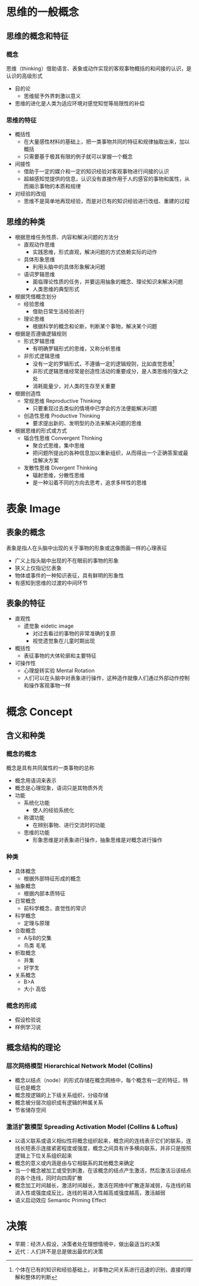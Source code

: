 # 思维的一般概念

## 思维的概念和特征

### 概念

思维（thinking）借助语言、表象或动作实现的客观事物概括的和间接的认识，是认识的高级形式

- 目的论
	- 思维赋予外界刺激以意义
- 思维的进化是人类为适应环境对感觉知觉等局限性的补偿

### 思维的特征

- 概括性
	- 在大量感性材料的基础上，把一类事物共同的特征和规律抽取出来，加以概括
	- 只需要基于极其有限的例子就可以掌握一个概念
- 间接性
	- 借助于一定的媒介和一定的知识经验对客观事物进行间接的认识
	- 超越感知觉提供的信息，认识没有直接作用于人的感官的事物和属性，从而揭示事物的本质和规律
- 对经验的改组
	- 思维不是简单地再现经验，而是对已有的知识经验进行改组、重建的过程

## 思维的种类

- 根据思维任务性质、内容和解决问题的方法分
	- 直观动作思维
		- 实践思维，形式直观，解决问题的方式依赖实际的动作
	- 具体形象思维
		- 利用头脑中的具体形象解决问题
	- 语词罗辑思维
		- 面临理论性质的任务，并要运用抽象的概念、理论知识来解决问题
		- 人类思维的典型形式
- 根据凭借概念划分
	- 经验思维
		- 借助日常生活经验进行
	- 理论思维
		- 根据科学的概念和论断，判断某个事物，解决某个问题
- 根据是否遵循逻辑规则
	- 形式罗辑思维
		- 有明确罗辑形式的思维，又称分析思维
	- 非形式逻辑思维
		- 没有一定的罗辑形式，不遵循一定的逻辑规则，比如直觉思维[^1]
		- 非形式逻辑思维经常是创造性活动的重要成分，是人类思维的强大之处
		- 消耗能量少，对人类的生存至关重要
- 根据创造性
	- 常规思维 Reproductive Thinking
		- 只要重现过去类似的情境中已学会的方法便能解决问题
	- 创造性思维 Productive Thinking
		- 要求提出新的、发明型的办法来解决问题的思维
- 根据思维的形式或方式
	- 辐合性思维 Convergent Thinking
		- 聚合式思维，集中思维
		- 把问题所提出的各种信息加以重新组织，从而得出一个正确答案或最佳解决方案
	- 发散性思维 Divergent Thinking
		- 辐射思维，分散性思维
		- 是一种沿着不同的方向去思考，追求多样性的思维

# 表象 Image

## 表象的概念

表象是指人在头脑中出现的关于事物的形象或这像图画一样的心理表征

- 广义上指头脑中出现的不在眼前的事物的形象
- 狭义上仅指记忆表象
- 物体或事件的一种知识表征，具有鲜明的形象性
- 有感知到思维的过渡的中间环节

## 表象的特征

- 直观性
	- 遗觉象 eidetic image 
		- 对过去看过的事物的非常准确的复原
		- 视觉遗觉象在儿童时期出现
- 概括性
	- 表征事物的大体轮廓和主要特征
- 可操作性
	- 心理旋转实验 Mental Rotation
	- 人们可以在头脑中对表象进行操作，这种造作就像人们通过外部动作控制和操作客观事物一样

# 概念 Concept

## 含义和种类

### 概念的概念

概念是具有共同属性的一类事物的总称

- 概念用语词来表示
- 概念是心理现象，语词只是其物质外壳
- 功能
	- 系统化功能
		- 使人的经验系统化
	- 称谓功能
		- 在辨别事物、进行交流时的功能
	- 思维的功能
		- 形象思维是对表象进行操作，抽象思维是对概念进行操作

### 种类

- 具体概念
	- 根据外部特征形成的概念
- 抽象概念
	- 根据内部本质特征
- 日常概念
	- 前科学概念，直觉性的常识
- 科学概念
	- 定理与原理
- 合取概念
	- A与B的交集
	- 鸟类 毛笔
- 析取概念
	- 并集
	- 好学生
- 关系概念
	- B>A
	- 大小 高低

### 概念的形成

- 假设检验说
- 样例学习说

## 概念结构的理论

### 层次网络模型 Hierarchical Network Model (Collins)

- 概念以结点（node）的形式存储在概念网络中，每个概念有一定的特征，特征也是概念
- 概念按逻辑的上下级关系组织，分级存储
- 概念被分层次组织成有逻辑的种属关系
- 节省储存空间

### 激活扩散模型 Spreading Activation Model (Collins & Loftus)

- 以语义联系或语义相似性将概念组织起来，概念间的连线表示它们的联系，连线长短表示连接紧密程度或强度，概念之间具有许多横向联系，并非只是按照逻辑上下位关系组织起来
- 概念的意义或内涵是由与它相联系的其他概念来确定
- 当一个概念被加工或受到刺激，在该概念的结点产生激活，然后激活沿该结点的各个连线，同时向四周扩散
- 概念加工时间越长，激活时间越长，激活在网络中扩散逐渐减弱，与连线的易进入性或强度成反比，连线的易进入性越高或强度越高，激活越弱
- 语义启动效应 Semantic Priming Effect

# 决策

- 早期：经济人假设，决策者处在理想情境中，做出最适当的决策
- 近代：人们并不是总是做出最优的决策



[^1]: 个体在已有的知识和经验基础上，对事物之间关系进行迅速的识别，直接的理解和整体的判断